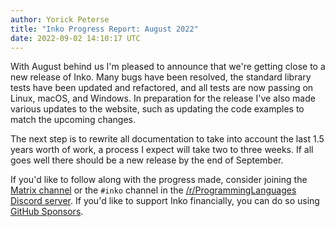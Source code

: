 ```yaml
---
author: Yorick Peterse
title: "Inko Progress Report: August 2022"
date: 2022-09-02 14:10:17 UTC
---
```


With August behind us I'm pleased to announce that we're getting close to a new
release of Inko. Many bugs have been resolved, the standard library tests have
been updated and refactored, and all tests are now passing on Linux, macOS, and
Windows. In preparation for the release I've also made various updates to the
website, such as updating the code examples to match the upcoming changes.

The next step is to rewrite all documentation to take into account the last 1.5
years worth of work, a process I expect will take two to three weeks. If all
goes well there should be a new release by the end of September.

If you'd like to follow along with the progress made, consider joining the
[Matrix channel](https://matrix.to/#/#inko-lang:matrix.org) or the `#inko`
channel in the [/r/ProgrammingLanguages Discord
server](https://discord.gg/yqWzmkV). If you'd like to support Inko financially,
you can do so using [GitHub Sponsors](https://github.com/sponsors/YorickPeterse).
